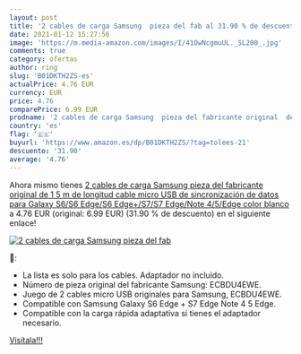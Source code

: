 ```yaml
---
layout: post
title: '2 cables de carga Samsung  pieza del fab al 31.90 % de descuento'
date: 2021-01-12 15:27:56
image: 'https://m.media-amazon.com/images/I/41OwNcgmuUL._SL200_.jpg'
comments: true
category: ofertas
author: ring
slug: 'B01DKTH2ZS-es'
actualPrice: 4.76 EUR
currency: EUR
price: 4.76
comparePrice: 6.99 EUR
prodname: '2 cables de carga Samsung  pieza del fabricante original  de 1 5 m de longitud  cable micro USB de sincronización de datos para Galaxy S6/S6 Edge/S6 Edge+/S7/S7 Edge/Note 4/5/Edge  color blanco'
country: 'es'
flag: '🇪🇸'
buyurl: 'https://www.amazon.es/dp/B01DKTH2ZS/?tag=tolees-21'
descuento: '31.90'
average: '4.76'
---
```


Ahora mismo tienes [2 cables de carga Samsung  pieza del fabricante original  de 1 5 m de longitud  cable micro USB de sincronización de datos para Galaxy S6/S6 Edge/S6 Edge+/S7/S7 Edge/Note 4/5/Edge  color blanco](https://www.amazon.es/dp/B01DKTH2ZS/?tag=tolees-21) a 4.76 EUR (original: 6.99 EUR) (31.90 %  de descuento) en el siguiente enlace!

[![2 cables de carga Samsung  pieza del fab](https://m.media-amazon.com/images/I/41OwNcgmuUL._SL200_.jpg)](https://www.amazon.es/dp/B01DKTH2ZS/?tag=tolees-21)

🔎:

- La lista es solo para los cables. Adaptador no incluido.
- Número de pieza original del fabricante Samsung: ECBDU4EWE.
- Juego de 2 cables micro USB originales para Samsung, ECBDU4EWE.
- Compatible con Samsung Galaxy S6 Edge + S7 Edge Note 4 5 Edge.
- Compatible con la carga rápida adaptativa si tienes el adaptador necesario.

[Visítala!!!](https://www.amazon.es/dp/B01DKTH2ZS/?tag=tolees-21)
